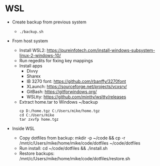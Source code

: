 # WSL

* Create backup from previous system
  * `./backup.sh`

* From host system
  * Install WSL2: https://pureinfotech.com/install-windows-subsystem-linux-2-windows-10/
  * Run regedits for fixing key mappings
  * Install apps
    * Divvy
    * Sharex
    * IB 3270 font: https://github.com/rbanffy/3270font
    * XLaunch: https://sourceforge.net/projects/vcxsrv/
    * GitBash: https://gitforwindows.org/
    * WSLtty: https://github.com/mintty/wsltty/releases
  * Extract home.tar to Windows ~/backup
    ```
    cp D:/home.tgz C:/Users/mike/home.tgz
    cd C:/Users/mike
    tar zxvfp home.tgz
    ```

* Inside WSL
  * Copy dotfiles from backup: mkdir -p ~/code && cp -r /mnt/c/Users/mike/home/mike/code/dotfiles ~/code/dotfiles
  * Run install: cd ~/code/dotfiles && ./install.sh
  * Restore backups: /mnt/c/Users/mike/home/mike/code/dotfiles/restore.sh
